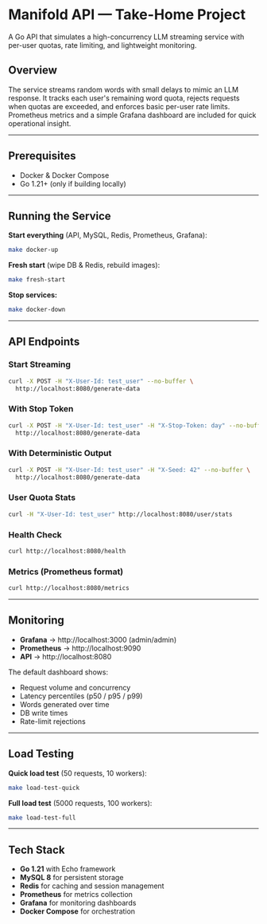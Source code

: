 # Manifold API — Take-Home Project

A Go API that simulates a high-concurrency LLM streaming service with per-user quotas, rate limiting, and lightweight monitoring.

## Overview

The service streams random words with small delays to mimic an LLM response. It tracks each user's remaining word quota, rejects requests when quotas are exceeded, and enforces basic per-user rate limits.  
Prometheus metrics and a simple Grafana dashboard are included for quick operational insight.

---

## Prerequisites

- Docker & Docker Compose
- Go 1.21+ (only if building locally)

---

## Running the Service

**Start everything** (API, MySQL, Redis, Prometheus, Grafana):

```bash
make docker-up
```

**Fresh start** (wipe DB & Redis, rebuild images):

```bash
make fresh-start
```

**Stop services:**

```bash
make docker-down
```

---

## API Endpoints

### Start Streaming

```bash
curl -X POST -H "X-User-Id: test_user" --no-buffer \
  http://localhost:8080/generate-data
```

### With Stop Token

```bash
curl -X POST -H "X-User-Id: test_user" -H "X-Stop-Token: day" --no-buffer \
  http://localhost:8080/generate-data
```

### With Deterministic Output

```bash
curl -X POST -H "X-User-Id: test_user" -H "X-Seed: 42" --no-buffer \
  http://localhost:8080/generate-data
```

### User Quota Stats

```bash
curl -H "X-User-Id: test_user" http://localhost:8080/user/stats
```

### Health Check

```bash
curl http://localhost:8080/health
```

### Metrics (Prometheus format)

```bash
curl http://localhost:8080/metrics
```

---

## Monitoring

- **Grafana** → http://localhost:3000 (admin/admin)
- **Prometheus** → http://localhost:9090
- **API** → http://localhost:8080

The default dashboard shows:

- Request volume and concurrency
- Latency percentiles (p50 / p95 / p99)
- Words generated over time
- DB write times
- Rate-limit rejections

---

## Load Testing

**Quick load test** (50 requests, 10 workers):

```bash
make load-test-quick
```

**Full load test** (5000 requests, 100 workers):

```bash
make load-test-full
```

---

## Tech Stack

- **Go 1.21** with Echo framework
- **MySQL 8** for persistent storage
- **Redis** for caching and session management
- **Prometheus** for metrics collection
- **Grafana** for monitoring dashboards
- **Docker Compose** for orchestration
